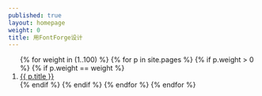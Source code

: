 ```yaml
---
published: true
layout: homepage
weight: 0
title: 用FontForge设计
---
```


<!--
<div style="background: white; width: 100%; text-align:center; padding:1em">
<img src="images/2013-02-18_love.png" width="400px" alt="Praise on Twitter">
</div>
-->

<ol class="rectangle-list">
{% for weight in (1..100) %}
  {% for p in site.pages %}
    {% if p.weight > 0 %}
    {% if p.weight == weight %}
      <li>
        <a {% if p.url == page.url %}class="active"{% endif %} href="{{ p.url }}">
          {{ p.title }}
        </a>
      </li>
    {% endif %}
    {% endif %}
  {% endfor %}
{% endfor %}
</ol>
